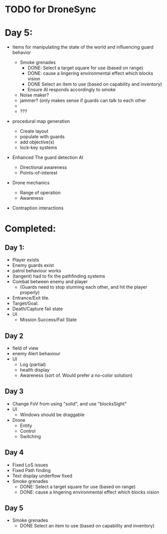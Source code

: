 TODO for DroneSync
===============

# Day 5:

* Items for manipulating the state of the world and influencing guard behavior
  - Smoke grenades
    * DONE: Select a target square for use (based on range)
    * DONE: cause a lingering environmental effect which blocks vision
    * DONE Select an item to use (based on capability and inventory)
    * Ensure AI responds accordingly to smoke
  - Noise maker?
  - jammer? (only makes sense if guards can talk to each other
  - 
  - ???

* procedural map generation
  - Create layout
  - populate with guards
  - add objective(s)
  - lock-key systems
* Enhanced The guard detection AI 
  - Directional awareness
  - Points-of-interest

* Drone mechanics
  - Range of operation
  - Awareness
* Contraption interactions


# Completed:
## Day 1:
* Player exists
* Enemy guards exist
* patrol behaviour works
* (tangent) had to fix the pathfinding systems
* Combat between enemy and player 
  - (Guards need to stop stunning each other, and hit the player properly)
* Entrance/Exit tile.
* Target/Goal.
* Death/Capture fail state
* UI
  - Mission Success/Fail State

## Day 2
* field of view
* enemy Alert behaviour
* UI
  - Log (partial)
  - health display
  - Awareness (sort of. Would prefer a no-color solution)

## Day 3
* Change FoV from using "solid", and use "blocksSight"
* UI
  - Windows should be draggable
* Drone
  - Entity
  - Control
  - Switching

## Day 4
* Fixed LoS issues
* Fixed Path finding
* Text display underflow fixed
* Smoke grenades
  - DONE: Select a target square for use (based on range)
  - DONE: cause a lingering environmental effect which blocks vision

## Day 5
* Smoke grenades
    * DONE Select an item to use (based on capability and inventory)

